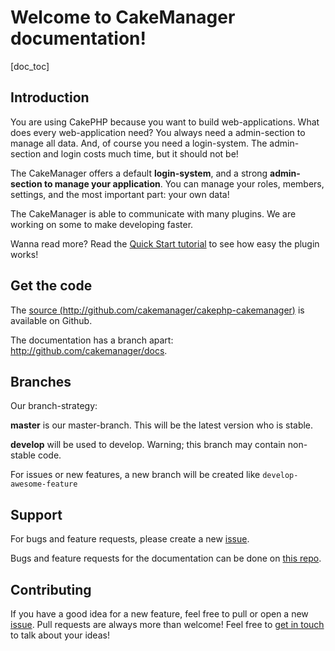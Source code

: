 Welcome to CakeManager documentation!
=====================================

[doc_toc]

Introduction
------------

You are using CakePHP because you want to build web-applications. What does every web-application need? You always need a admin-section to manage all data. And, of course you need a login-system. The admin-section and login costs much time, but it should not be!

The CakeManager offers a default **login-system**, and a strong **admin-section to manage your application**. You can manage your roles, members, settings, and the most important part: your own data!

The CakeManager is able to communicate with many plugins. We are working on some to make developing faster.

Wanna read more? Read the [Quick Start tutorial](docs/1.0/tutorials-and-examples/quick-start/) to see how easy the plugin works!

Get the code
------------
The [source (http://github.com/cakemanager/cakephp-cakemanager)](http://github.com/cakemanager/cakephp-cakemanager) is available on Github.

The documentation has a branch apart: http://github.com/cakemanager/docs.

Branches
--------
Our branch-strategy:

**master** is our master-branch. This will be the latest version who is stable.

**develop** will be used to develop. Warning; this branch may contain non-stable code.

For issues or new features, a new branch will be created like `develop-awesome-feature`

Support
--------

For bugs and feature requests, please create a new [issue](https://github.com/cakemanager/cakephp-cakemanager/issues).

Bugs and feature requests for the documentation can be done on [this repo](https://github.com/cakemanager/docs).

Contributing
-------------

If you have a good idea for a new feature, feel free to pull or open a new [issue](https://github.com/cakemanager/cakephp-cakemanager/issues). Pull requests are always more than welcome! Feel free to [get in touch](/contact) to talk about your ideas!
